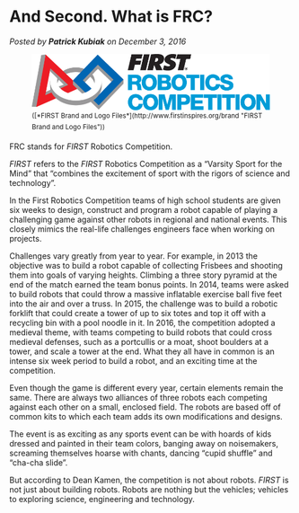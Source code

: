 # And Second. What is FRC?
*Posted by **Patrick Kubiak** on December 3, 2016*  

<figure>
  <img src="img/FIRSTRobotics_iconHorz_RGB.gif"></img>
  <figcaption><sup>([*FIRST Brand and Logo Files*](http://www.firstinspires.org/brand "FIRST Brand and Logo Files"))</sup></figcaption>
</figure>

FRC stands for *FIRST* Robotics Competition.  

<google-youtube
  video-id="ZlsBEoN1M6Y"
  height="360px"
  width="100%"
  rel="0"
  start="0"
  autoplay="0">
</google-youtube>

*FIRST* refers to the *FIRST* Robotics Competition as a “Varsity Sport for the Mind” that “combines the excitement of sport with the rigors of science and technology”.

In the First Robotics Competition teams of high school students are given six weeks to design, construct and program a robot capable of playing a challenging game against other robots in regional and national events. This closely mimics the real-life challenges engineers face when working on projects.  

Challenges vary greatly from year to year. For example, in 2013 the objective was to build a robot capable of collecting Frisbees and shooting them into goals of varying heights. Climbing a three story pyramid at the end of the match earned the team bonus points. In 2014, teams were asked to build robots that could throw a massive inflatable exercise ball five feet into the air and over a truss. In 2015, the challenge was to build a robotic forklift that could create a tower of up to six totes and top it off with a recycling bin with a pool noodle in it. In 2016, the competition adopted a medieval theme, with teams competing to build robots that could cross medieval defenses, such as a portcullis or a moat, shoot boulders at a tower, and scale a tower at the end. What they all have in common is an intense six week period to build a robot, and an exciting time at the competition.

Even though the game is different every year, certain elements remain the same. There are always two alliances of three robots each competing against each other on a small, enclosed field. The robots are based off of common kits to which each team adds its own modifications and designs.  

The event is as exciting as any sports event can be with hoards of kids dressed and painted in their team colors, banging away on noisemakers, screaming themselves hoarse with chants, dancing “cupid shuffle” and “cha-cha slide”.  

But according to Dean Kamen, the competition is not about robots. *FIRST* is not just about building robots. Robots are nothing but the vehicles; vehicles to exploring science, engineering and technology.  

<google-youtube
  video-id="44dzZfP8-Mc"
  height="360px"
  width="100%"
  rel="0"
  start="0"
  autoplay="0">
</google-youtube>
